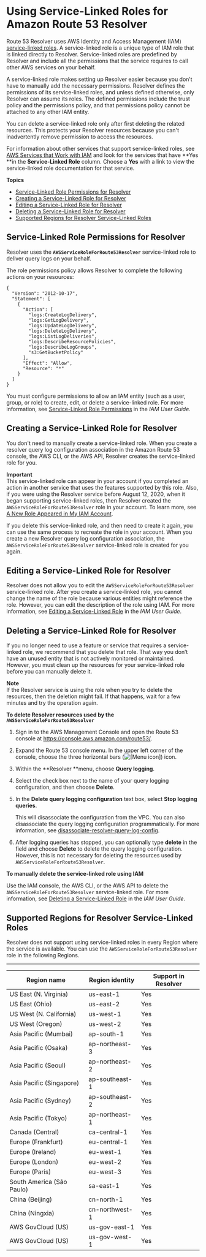 # Using Service\-Linked Roles for Amazon Route 53 Resolver<a name="using-service-linked-roles"></a>

Route 53 Resolver uses AWS Identity and Access Management \(IAM\)[ service\-linked roles](https://docs.aws.amazon.com/IAM/latest/UserGuide/id_roles_terms-and-concepts.html#iam-term-service-linked-role)\. A service\-linked role is a unique type of IAM role that is linked directly to Resolver\. Service\-linked roles are predefined by Resolver and include all the permissions that the service requires to call other AWS services on your behalf\. 

A service\-linked role makes setting up Resolver easier because you don’t have to manually add the necessary permissions\. Resolver defines the permissions of its service\-linked roles, and unless defined otherwise, only Resolver can assume its roles\. The defined permissions include the trust policy and the permissions policy, and that permissions policy cannot be attached to any other IAM entity\.

You can delete a service\-linked role only after first deleting the related resources\. This protects your Resolver resources because you can't inadvertently remove permission to access the resources\.

For information about other services that support service\-linked roles, see [AWS Services that Work with IAM](https://docs.aws.amazon.com/IAM/latest/UserGuide/reference_aws-services-that-work-with-iam.html) and look for the services that have **Yes **in the **Service\-Linked Role** column\. Choose a **Yes** with a link to view the service\-linked role documentation for that service\.

**Topics**
+ [Service\-Linked Role Permissions for Resolver](#slr-permissions)
+ [Creating a Service\-Linked Role for Resolver](#create-slr)
+ [Editing a Service\-Linked Role for Resolver](#edit-slr)
+ [Deleting a Service\-Linked Role for Resolver](#delete-slr)
+ [Supported Regions for Resolver Service\-Linked Roles](#slr-regions)

## Service\-Linked Role Permissions for Resolver<a name="slr-permissions"></a>

Resolver uses the **`AWSServiceRoleForRoute53Resolver`** service\-linked role to deliver query logs on your behalf\.

The role permissions policy allows Resolver to complete the following actions on your resources:

```
{
  "Version": "2012-10-17",
  "Statement": [
    {
      "Action": [
        "logs:CreateLogDelivery",
        "logs:GetLogDelivery",
        "logs:UpdateLogDelivery",
        "logs:DeleteLogDelivery",
        "logs:ListLogDeliveries",
        "logs:DescribeResourcePolicies",
        "logs:DescribeLogGroups",
        "s3:GetBucketPolicy"
      ],
      "Effect": "Allow",
      "Resource": "*"
    }
  ]
}
```

You must configure permissions to allow an IAM entity \(such as a user, group, or role\) to create, edit, or delete a service\-linked role\. For more information, see [Service\-Linked Role Permissions](https://docs.aws.amazon.com/IAM/latest/UserGuide/using-service-linked-roles.html#service-linked-role-permissions) in the *IAM User Guide*\.

## Creating a Service\-Linked Role for Resolver<a name="create-slr"></a>

You don't need to manually create a service\-linked role\. When you create a resolver query log configuration association in the Amazon Route 53 console, the AWS CLI, or the AWS API, Resolver creates the service\-linked role for you\. 

**Important**  
This service\-linked role can appear in your account if you completed an action in another service that uses the features supported by this role\. Also, if you were using the Resolver service before August 12, 2020, when it began supporting service\-linked roles, then Resolver created the `AWSServiceRoleForRoute53Resolver` role in your account\. To learn more, see [A New Role Appeared in My IAM Account](https://docs.aws.amazon.com/IAM/latest/UserGuide/troubleshoot_roles.html#troubleshoot_roles_new-role-appeared)\.

If you delete this service\-linked role, and then need to create it again, you can use the same process to recreate the role in your account\. When you create a new Resolver query log configuration association, the `AWSServiceRoleForRoute53Resolver` service\-linked role is created for you again\. 

## Editing a Service\-Linked Role for Resolver<a name="edit-slr"></a>

Resolver does not allow you to edit the `AWSServiceRoleForRoute53Resolver` service\-linked role\. After you create a service\-linked role, you cannot change the name of the role because various entities might reference the role\. However, you can edit the description of the role using IAM\. For more information, see [Editing a Service\-Linked Role](https://docs.aws.amazon.com/IAM/latest/UserGuide/using-service-linked-roles.html#edit-service-linked-role) in the *IAM User Guide*\.

## Deleting a Service\-Linked Role for Resolver<a name="delete-slr"></a>

If you no longer need to use a feature or service that requires a service\-linked role, we recommend that you delete that role\. That way you don’t have an unused entity that is not actively monitored or maintained\. However, you must clean up the resources for your service\-linked role before you can manually delete it\.

**Note**  
If the Resolver service is using the role when you try to delete the resources, then the deletion might fail\. If that happens, wait for a few minutes and try the operation again\.

**To delete Resolver resources used by the `AWSServiceRoleForRoute53Resolver`**

1. Sign in to the AWS Management Console and open the Route 53 console at [https://console\.aws\.amazon\.com/route53/](https://console.aws.amazon.com/route53/)\.

1. Expand the Route 53 console menu\. In the upper left corner of the console, choose the three horizontal bars \(![\[Menu icon\]](http://docs.aws.amazon.com/Route53/latest/DeveloperGuide/images/menu-icon.png)\) icon\.

1. Within the **Resolver **menu, choose **Query logging**\.

1. Select the check box next to the name of your query logging configuration, and then choose **Delete**\.

1. In the **Delete query logging configuration** text box, select **Stop logging queries**\.

   This will disassociate the configuration from the VPC\. You can also disassociate the query logging configuration programmatically\. For more information, see [disassociate\-resolver\-query\-log\-config](https://docs.aws.amazon.com/cli/latest/reference/route53resolver/disassociate-resolver-query-log-config.html)\.

1. After logging queries has stopped, you can optionally type **delete** in the field and choose **Delete** to delete the query logging configuration\. However, this is not necessary for deleting the resources used by `AWSServiceRoleForRoute53Resolver`\.

**To manually delete the service\-linked role using IAM**

Use the IAM console, the AWS CLI, or the AWS API to delete the `AWSServiceRoleForRoute53Resolver` service\-linked role\. For more information, see [Deleting a Service\-Linked Role](https://docs.aws.amazon.com/IAM/latest/UserGuide/using-service-linked-roles.html#delete-service-linked-role) in the *IAM User Guide*\.

## Supported Regions for Resolver Service\-Linked Roles<a name="slr-regions"></a>

Resolver does not support using service\-linked roles in every Region where the service is available\. You can use the `AWSServiceRoleForRoute53Resolver` role in the following Regions\.


****  

| Region name | Region identity | Support in Resolver | 
| --- | --- | --- | 
| US East \(N\. Virginia\) | us\-east\-1 | Yes | 
| US East \(Ohio\) | us\-east\-2 | Yes | 
| US West \(N\. California\) | us\-west\-1 | Yes | 
| US West \(Oregon\) | us\-west\-2 | Yes | 
| Asia Pacific \(Mumbai\) | ap\-south\-1 | Yes | 
| Asia Pacific \(Osaka\) | ap\-northeast\-3 | Yes | 
| Asia Pacific \(Seoul\) | ap\-northeast\-2 | Yes | 
| Asia Pacific \(Singapore\) | ap\-southeast\-1 | Yes | 
| Asia Pacific \(Sydney\) | ap\-southeast\-2 | Yes | 
| Asia Pacific \(Tokyo\) | ap\-northeast\-1 | Yes | 
| Canada \(Central\) | ca\-central\-1 | Yes | 
| Europe \(Frankfurt\) | eu\-central\-1 | Yes | 
| Europe \(Ireland\) | eu\-west\-1 | Yes | 
| Europe \(London\) | eu\-west\-2 | Yes | 
| Europe \(Paris\) | eu\-west\-3 | Yes | 
| South America \(São Paulo\) | sa\-east\-1 | Yes | 
| China \(Beijing\) | cn\-north\-1 | Yes | 
| China \(Ningxia\) | cn\-northwest\-1 | Yes | 
| AWS GovCloud \(US\) | us\-gov\-east\-1 | Yes | 
| AWS GovCloud \(US\) | us\-gov\-west\-1 | Yes | 